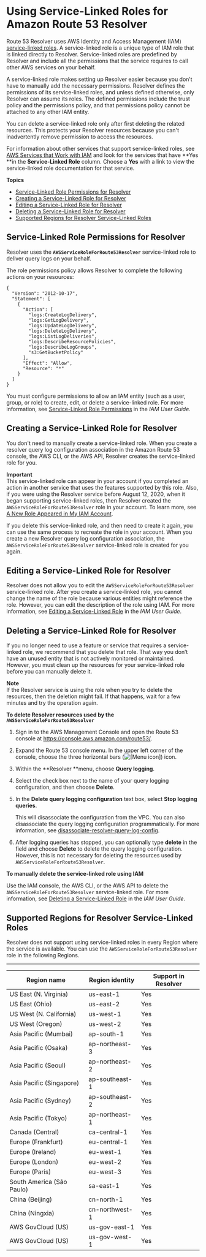 # Using Service\-Linked Roles for Amazon Route 53 Resolver<a name="using-service-linked-roles"></a>

Route 53 Resolver uses AWS Identity and Access Management \(IAM\)[ service\-linked roles](https://docs.aws.amazon.com/IAM/latest/UserGuide/id_roles_terms-and-concepts.html#iam-term-service-linked-role)\. A service\-linked role is a unique type of IAM role that is linked directly to Resolver\. Service\-linked roles are predefined by Resolver and include all the permissions that the service requires to call other AWS services on your behalf\. 

A service\-linked role makes setting up Resolver easier because you don’t have to manually add the necessary permissions\. Resolver defines the permissions of its service\-linked roles, and unless defined otherwise, only Resolver can assume its roles\. The defined permissions include the trust policy and the permissions policy, and that permissions policy cannot be attached to any other IAM entity\.

You can delete a service\-linked role only after first deleting the related resources\. This protects your Resolver resources because you can't inadvertently remove permission to access the resources\.

For information about other services that support service\-linked roles, see [AWS Services that Work with IAM](https://docs.aws.amazon.com/IAM/latest/UserGuide/reference_aws-services-that-work-with-iam.html) and look for the services that have **Yes **in the **Service\-Linked Role** column\. Choose a **Yes** with a link to view the service\-linked role documentation for that service\.

**Topics**
+ [Service\-Linked Role Permissions for Resolver](#slr-permissions)
+ [Creating a Service\-Linked Role for Resolver](#create-slr)
+ [Editing a Service\-Linked Role for Resolver](#edit-slr)
+ [Deleting a Service\-Linked Role for Resolver](#delete-slr)
+ [Supported Regions for Resolver Service\-Linked Roles](#slr-regions)

## Service\-Linked Role Permissions for Resolver<a name="slr-permissions"></a>

Resolver uses the **`AWSServiceRoleForRoute53Resolver`** service\-linked role to deliver query logs on your behalf\.

The role permissions policy allows Resolver to complete the following actions on your resources:

```
{
  "Version": "2012-10-17",
  "Statement": [
    {
      "Action": [
        "logs:CreateLogDelivery",
        "logs:GetLogDelivery",
        "logs:UpdateLogDelivery",
        "logs:DeleteLogDelivery",
        "logs:ListLogDeliveries",
        "logs:DescribeResourcePolicies",
        "logs:DescribeLogGroups",
        "s3:GetBucketPolicy"
      ],
      "Effect": "Allow",
      "Resource": "*"
    }
  ]
}
```

You must configure permissions to allow an IAM entity \(such as a user, group, or role\) to create, edit, or delete a service\-linked role\. For more information, see [Service\-Linked Role Permissions](https://docs.aws.amazon.com/IAM/latest/UserGuide/using-service-linked-roles.html#service-linked-role-permissions) in the *IAM User Guide*\.

## Creating a Service\-Linked Role for Resolver<a name="create-slr"></a>

You don't need to manually create a service\-linked role\. When you create a resolver query log configuration association in the Amazon Route 53 console, the AWS CLI, or the AWS API, Resolver creates the service\-linked role for you\. 

**Important**  
This service\-linked role can appear in your account if you completed an action in another service that uses the features supported by this role\. Also, if you were using the Resolver service before August 12, 2020, when it began supporting service\-linked roles, then Resolver created the `AWSServiceRoleForRoute53Resolver` role in your account\. To learn more, see [A New Role Appeared in My IAM Account](https://docs.aws.amazon.com/IAM/latest/UserGuide/troubleshoot_roles.html#troubleshoot_roles_new-role-appeared)\.

If you delete this service\-linked role, and then need to create it again, you can use the same process to recreate the role in your account\. When you create a new Resolver query log configuration association, the `AWSServiceRoleForRoute53Resolver` service\-linked role is created for you again\. 

## Editing a Service\-Linked Role for Resolver<a name="edit-slr"></a>

Resolver does not allow you to edit the `AWSServiceRoleForRoute53Resolver` service\-linked role\. After you create a service\-linked role, you cannot change the name of the role because various entities might reference the role\. However, you can edit the description of the role using IAM\. For more information, see [Editing a Service\-Linked Role](https://docs.aws.amazon.com/IAM/latest/UserGuide/using-service-linked-roles.html#edit-service-linked-role) in the *IAM User Guide*\.

## Deleting a Service\-Linked Role for Resolver<a name="delete-slr"></a>

If you no longer need to use a feature or service that requires a service\-linked role, we recommend that you delete that role\. That way you don’t have an unused entity that is not actively monitored or maintained\. However, you must clean up the resources for your service\-linked role before you can manually delete it\.

**Note**  
If the Resolver service is using the role when you try to delete the resources, then the deletion might fail\. If that happens, wait for a few minutes and try the operation again\.

**To delete Resolver resources used by the `AWSServiceRoleForRoute53Resolver`**

1. Sign in to the AWS Management Console and open the Route 53 console at [https://console\.aws\.amazon\.com/route53/](https://console.aws.amazon.com/route53/)\.

1. Expand the Route 53 console menu\. In the upper left corner of the console, choose the three horizontal bars \(![\[Menu icon\]](http://docs.aws.amazon.com/Route53/latest/DeveloperGuide/images/menu-icon.png)\) icon\.

1. Within the **Resolver **menu, choose **Query logging**\.

1. Select the check box next to the name of your query logging configuration, and then choose **Delete**\.

1. In the **Delete query logging configuration** text box, select **Stop logging queries**\.

   This will disassociate the configuration from the VPC\. You can also disassociate the query logging configuration programmatically\. For more information, see [disassociate\-resolver\-query\-log\-config](https://docs.aws.amazon.com/cli/latest/reference/route53resolver/disassociate-resolver-query-log-config.html)\.

1. After logging queries has stopped, you can optionally type **delete** in the field and choose **Delete** to delete the query logging configuration\. However, this is not necessary for deleting the resources used by `AWSServiceRoleForRoute53Resolver`\.

**To manually delete the service\-linked role using IAM**

Use the IAM console, the AWS CLI, or the AWS API to delete the `AWSServiceRoleForRoute53Resolver` service\-linked role\. For more information, see [Deleting a Service\-Linked Role](https://docs.aws.amazon.com/IAM/latest/UserGuide/using-service-linked-roles.html#delete-service-linked-role) in the *IAM User Guide*\.

## Supported Regions for Resolver Service\-Linked Roles<a name="slr-regions"></a>

Resolver does not support using service\-linked roles in every Region where the service is available\. You can use the `AWSServiceRoleForRoute53Resolver` role in the following Regions\.


****  

| Region name | Region identity | Support in Resolver | 
| --- | --- | --- | 
| US East \(N\. Virginia\) | us\-east\-1 | Yes | 
| US East \(Ohio\) | us\-east\-2 | Yes | 
| US West \(N\. California\) | us\-west\-1 | Yes | 
| US West \(Oregon\) | us\-west\-2 | Yes | 
| Asia Pacific \(Mumbai\) | ap\-south\-1 | Yes | 
| Asia Pacific \(Osaka\) | ap\-northeast\-3 | Yes | 
| Asia Pacific \(Seoul\) | ap\-northeast\-2 | Yes | 
| Asia Pacific \(Singapore\) | ap\-southeast\-1 | Yes | 
| Asia Pacific \(Sydney\) | ap\-southeast\-2 | Yes | 
| Asia Pacific \(Tokyo\) | ap\-northeast\-1 | Yes | 
| Canada \(Central\) | ca\-central\-1 | Yes | 
| Europe \(Frankfurt\) | eu\-central\-1 | Yes | 
| Europe \(Ireland\) | eu\-west\-1 | Yes | 
| Europe \(London\) | eu\-west\-2 | Yes | 
| Europe \(Paris\) | eu\-west\-3 | Yes | 
| South America \(São Paulo\) | sa\-east\-1 | Yes | 
| China \(Beijing\) | cn\-north\-1 | Yes | 
| China \(Ningxia\) | cn\-northwest\-1 | Yes | 
| AWS GovCloud \(US\) | us\-gov\-east\-1 | Yes | 
| AWS GovCloud \(US\) | us\-gov\-west\-1 | Yes | 